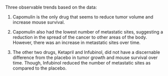 Three observable trends based on the data:

1. Capomulin is the only drug that seems to reduce tumor volume and increase mouse
survival.

2. Capomulin also had the lowest number of metastatic sites, suggesting a reduction
in the spread of the cancer to other areas of the body.  However, there was an increase 
in metastatic sites over time.

3. The other two drugs, Ketapril and Infubinol, did not have a discernable difference
from the placebo in tumor growth and mouse survival over time.  Though, Infubinol
reduced the number of metastatic sites as compared to the placebo.